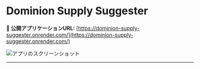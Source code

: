 # Dominion Supply Suggester

**🔗 公開アプリケーションURL:** [https://dominion-supply-suggester.onrender.com/](https://dominion-supply-suggester.onrender.com/)

![アプリのスクリーンショット](./img/dominion_supply_suggester_homepage.png)

---